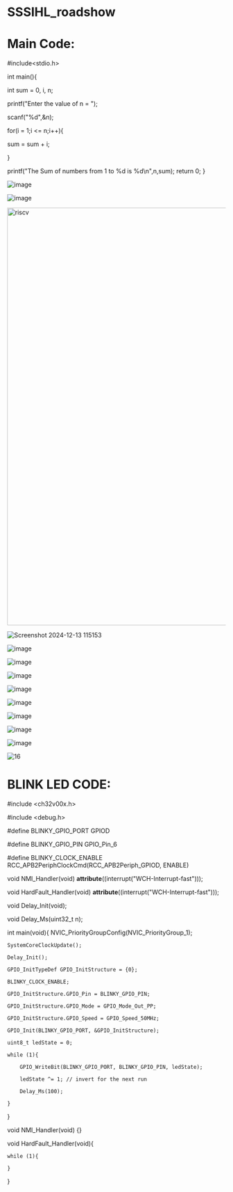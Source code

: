 # SSSIHL_roadshow

# Main Code:
#include<stdio.h>

int main(){ 

int sum = 0, i, n; 

printf("Enter the value of n = ");

scanf("%d",&n);

for(i = 1;i <= n;i++){

sum = sum + i;

}

printf("The Sum of numbers from 1 to %d is %d\n",n,sum); return 0; }



![image](https://github.com/user-attachments/assets/9e07b023-8c72-49d4-aad7-b3d894701511)

![image](https://github.com/user-attachments/assets/131beb05-5139-47e7-89f4-09123ba0e422)


<img width="960" alt="riscv" src="https://github.com/user-attachments/assets/c5b4e8af-110f-4d37-be27-2315bd0c775d" />

![Screenshot 2024-12-13 115153](https://github.com/user-attachments/assets/bae9578a-3f39-4392-a4f4-639ec5c93dd5)

![image](https://github.com/user-attachments/assets/3f798ee9-1338-4e5f-9f9d-bd36b2208ffa)

![image](https://github.com/user-attachments/assets/22579a06-1daf-44a5-ba83-88e0149ea785)

![image](https://github.com/user-attachments/assets/76b16ee0-fe09-4c87-a001-951078827b79)

![image](https://github.com/user-attachments/assets/6b943877-bc72-478f-bb95-c60c14f64a7a)

![image](https://github.com/user-attachments/assets/cd7b6834-b118-421e-99c8-b4a9c8686414)

![image](https://github.com/user-attachments/assets/9b793d30-5c23-4c59-8269-b36432282fcd)

![image](https://github.com/user-attachments/assets/85c637cc-b48c-4466-a775-8d60c1552956)

![image](https://github.com/user-attachments/assets/7beb821c-6b10-4cfc-af63-0aa7ac7b7cd7)

![16](https://github.com/user-attachments/assets/6f5eda50-b41a-41b8-83ba-8348dbf265ab)

# BLINK LED CODE:

#include <ch32v00x.h>

#include <debug.h>

#define BLINKY_GPIO_PORT GPIOD

#define BLINKY_GPIO_PIN GPIO_Pin_6

#define BLINKY_CLOCK_ENABLE RCC_APB2PeriphClockCmd(RCC_APB2Periph_GPIOD, ENABLE)

void NMI_Handler(void) __attribute__((interrupt("WCH-Interrupt-fast")));

void HardFault_Handler(void) __attribute__((interrupt("WCH-Interrupt-fast")));

void Delay_Init(void);

void Delay_Ms(uint32_t n);

int main(void){
    NVIC_PriorityGroupConfig(NVIC_PriorityGroup_1);
    
    SystemCoreClockUpdate();
    
    Delay_Init();

    GPIO_InitTypeDef GPIO_InitStructure = {0};

    BLINKY_CLOCK_ENABLE;
    
    GPIO_InitStructure.GPIO_Pin = BLINKY_GPIO_PIN;
    
    GPIO_InitStructure.GPIO_Mode = GPIO_Mode_Out_PP;
    
    GPIO_InitStructure.GPIO_Speed = GPIO_Speed_50MHz;
    
    GPIO_Init(BLINKY_GPIO_PORT, &GPIO_InitStructure);

    uint8_t ledState = 0;
    
    while (1){
    
        GPIO_WriteBit(BLINKY_GPIO_PORT, BLINKY_GPIO_PIN, ledState);
        
        ledState ^= 1; // invert for the next run
        
        Delay_Ms(100);
    
    }
    
}


void NMI_Handler(void) {}

void HardFault_Handler(void){

    while (1){
    
    }

}













